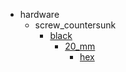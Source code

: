* hardware
  * screw_countersunk
    * [black](hardware/screw_countersunk/black)
      * [20_mm](hardware/screw_countersunk/black/20_mm)
        * [hex](hex)
